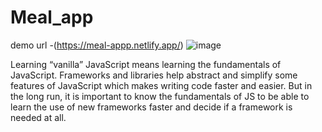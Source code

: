 # Meal_app
demo url -(https://meal-appp.netlify.app/)
![image](https://user-images.githubusercontent.com/64120304/192150595-dcddfe91-b82f-4bfa-9699-8eb145ce0eb3.png)

Learning “vanilla” JavaScript means learning the fundamentals of JavaScript. Frameworks and libraries help abstract and simplify some features of JavaScript which makes writing code faster and easier. But in the long run, it is important to know the fundamentals of JS to be able to learn the use of new frameworks faster and decide if a framework is needed at all.
